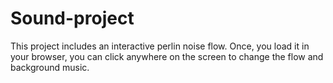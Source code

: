 # Sound-project
This project includes an interactive perlin noise flow. Once, you load it in your browser, you can click anywhere on the screen to change the flow and background music.
